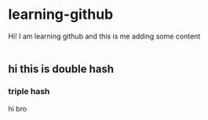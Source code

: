 # learning-github
Hi! I am learning github and this is me adding some content
<br><br>
## hi this is double hash
### triple hash
hi bro
